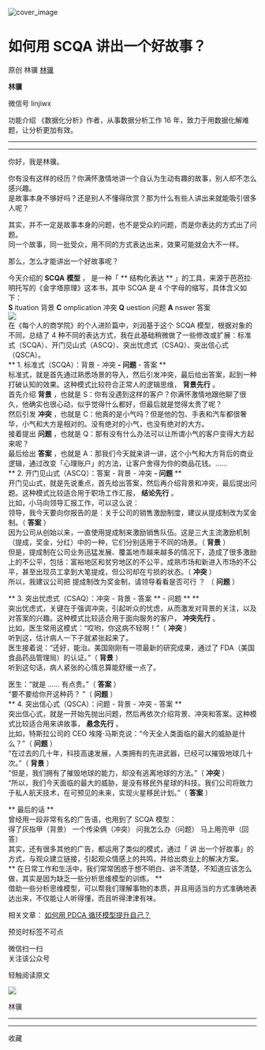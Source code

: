![cover_image](https://mmbiz.qlogo.cn/mmbiz_jpg/giaycic3UNwo3yDMGKicQet5b5pvXMW7oAVEVVSdw8C1w6xfDMyQYiaqM3PLo7v2rcurqxyjx6bmqfQicq3Ckk4Dqibw/0?wx_fmt=jpeg)

#  如何用 SCQA 讲出一个好故事？

原创  林骥  [ 林骥 ](javascript:void\(0\);)

**林骥**

微信号  linjiwx

功能介绍  《数据化分析》作者，从事数据分析工作 16 年，致力于用数据化解难题，让分析更加有效。

__ __

__ _ _ _ _

你好，我是林骥。  
  
你有没有这样的经历？你满怀激情地讲一个自认为生动有趣的故事，别人却不怎么感兴趣。  
是故事本身不够好吗？还是别人不懂得欣赏？那为什么有些人讲出来就能吸引很多人呢？  
  
其实，并不一定是故事本身的问题，也不是受众的问题，而是你表达的方式出了问题。  
同一个故事，同一批受众，用不同的方式表达出来，效果可能就会大不一样。  
  
那么，怎么才能讲出一个好故事呢？  
  
今天介绍的 **SCQA** **模型** ，  是一种「  ** 结构化表达  ** 」的工具，来源于芭芭拉·明托写的《金字塔原理》这本书，其中 SCQA
是 4 个字母的缩写，具体含义如下：  
**S** ituation 背景  **C** omplication  冲突  **Q** uestion  问题  **A** nswer  答案  
![](https://mmbiz.qpic.cn/mmbiz_png/giaycic3UNwo3yDMGKicQet5b5pvXMW7oAVaS7wP55wcp7duMpYrg10icq6ghl5gvwdUC0zn8jHWssg4g52EKicnNhw/640?wx_fmt=png)  
在《每个人的商学院》的个人进阶篇中，刘润基于这个 SCQA 模型，根据对象的不同，总结了 4
种不同的表达方式，我在此基础稍微做了一些修改或扩展：标准式（SCQA）、开门见山式（ASCQ）、突出忧虑式（CSAQ）、突出信心式（QSCA）。  
** 1\. 标准式（SCQA）：背景 - 冲突 **\- 问题** \- 答案  **  
标准式，就是首先通过熟悉场景的导入，然后引发冲突，最后给出答案，起到一种打破认知的效果。这种模式比较符合正常人的逻辑思维， **背景先行** 。  
首先介绍 **背景** ，也就是 S：你有没遇到这样的客户？你满怀激情地跟他聊了很久，他确实也很心动，似乎觉得什么都好，但最后就是觉得太贵了呢？  
然后引发 **冲突** ，也就是 C：他真的是小气吗？但是他的包、手表和汽车都很奢华，小气和大方是相对的。没有绝对的小气，也没有绝对的大方。  
接着提出 **问题** ，也就是 Q：那有没有什么办法可以让所谓小气的客户变得大方起来呢？  
最后给出 **答案** ，也就是 A：那我们今天就来讲一讲，这个小气和大方背后的商业逻辑，通过改变「心理账户」的方法，让客户舍得为你的商品花钱。……  
** 2\. 开门见山式（ASCQ）：答案 - 背景 - 冲突 **\- 问题** **  
开门见山式，就是先说重点，首先给出答案，然后再介绍背景和冲突，最后提出问题。这种模式比较适合用于职场工作汇报， **结论先行** 。  
比如，小马向领导汇报工作，可以这么说：  
领导，我今天要向你报告的是：关于公司的销售激励制度，建议从提成制改为奖金制。（ **答案** ）  
因为公司从创始以来，一直使用提成制来激励销售队伍。这是三大主流激励机制（提成，奖金，分红）中的一种，它们分别适用于不同的场景。（ **背景** ）  
但是，提成制在公司业务迅猛发展、覆盖地市越来越多的情况下，造成了很多激励上的不公平，包括：富裕地区和贫穷地区的不公平，成熟市场和新进入市场的不公平，甚至出现员工拿到大笔提成，但公司却在亏损的状态。（
**冲突** ）  
所以，我建议公司把  提成制改为奖金制，请领导看看是否可行  ？  （  **问题** ）  
  
** 3\. 突出忧虑式（CSAQ）：冲突 - 背景 - 答案 ** \- 问题  ** **  
突出忧虑式，关键在于强调冲突，引起听众的忧虑，从而激发对背景的关注，以及对答案的兴趣。这种模式比较适合用于面向服务的客户， **冲突先行** 。  
比如，医生常用这模式：“哎哟，你这病不轻啊！”（ **冲突** ）  
听到这，估计病人一下子就紧张起来了。  
医生接着说：“还好，能治。美国刚刚有一项最新的研究成果，通过了 FDA（美国食品药品管理局）的认证。”（ **背景** ）  
听到这句话，病人紧张的心情总算能舒缓一点了。  
  
医生：“就是 …… 有点贵。”（ **答案** ）  
“要不要给你开这种药？  ”（ **问题** ）  
** 4\. 突出信心式（QSCA）：问题 - 背景 - 冲突 - 答案  **  
突出信心式，就是一开始先抛出问题，然后再依次介绍背景、冲突和答案。这种模式比较适合用来讲故事， **悬念先行** 。  
比如，特斯拉公司的 CEO 埃隆·马斯克说：“今天全人类面临的最大的威胁是什么？”（ **问题** ）  
“在过去的几十年，科技高速发展，人类拥有的先进武器，已经可以摧毁地球几十次。”（ **背景** ）  
“但是，我们拥有了摧毁地球的能力，却没有逃离地球的方法。”（ **冲突** ）  
“所以，我们今天面临的最大的威胁，是没有移民外星球的科技。我们公司将致力于私人航天技术，在可预见的未来，实现火星移民计划。”（ **答案** ）

  

** 最后的话  **  
曾经用一段非常有名的广告语，也用到了 SCQA 模型：  
得了灰指甲（背景）  一个传染俩（冲突）  问我怎么办（问题）  马上用亮甲（回答）  
其实，还有很多其他的广告，都运用了类似的模式，通过「  讲  出一个好故事」的方式，与观众建立链接，引起观众情感上的共鸣，并给出商业上的解决方案。  
** 在日常工作和生活中，我们常常困惑于想不明白、讲不清楚，不知道应该怎么做，其实是因为缺乏一些分析思维模型的训练。  **  
借助一些分析思维模型，可以帮我们理解事物的本质，并且用适当的方式准确地表达出来，不仅能让人听得懂，而且听得津津有味。  
  
相关文章： [ 如何用 PDCA 循环模型提升自己？
](http://mp.weixin.qq.com/s?__biz=MzA4ODE2OTIxMw==&mid=2653480380&idx=1&sn=42602a7ea33cbe472c6423926e9c8c5a&chksm=8bf20a2ebc858338602222830c458582fc53441c9ab9ac4c5bb891438eadcb0316bac5130e84&scene=21#wechat_redirect)

预览时标签不可点

微信扫一扫  
关注该公众号



轻触阅读原文

![](http://mmbiz.qpic.cn/mmbiz_png/giaycic3UNwo3rBmMJ1emiaHxRCj3Om1wuZZCsgHvFSR3sVQrPsicIlRiaGUicJD8KCZibrmu0FzGBc6aBzfBz3HLIeDA/0?wx_fmt=png)

林骥







****



****



  收藏

